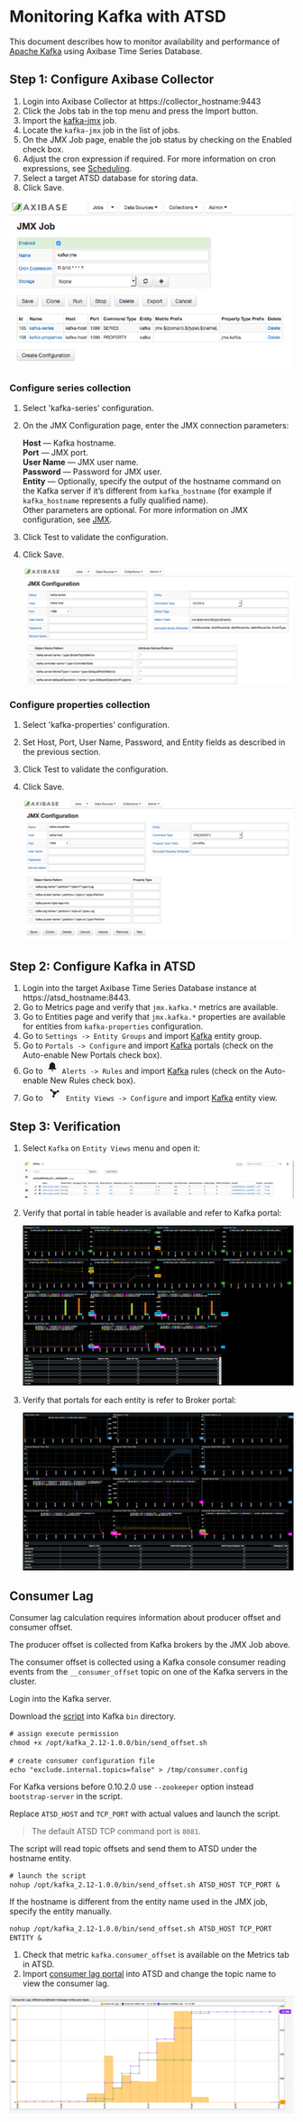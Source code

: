 # Monitoring Kafka with ATSD

This document describes how to monitor availability and performance of [Apache Kafka](https://kafka.apache.org/) using Axibase Time Series Database.

## Step 1: Configure Axibase Collector

1. Login into Axibase Collector at https://collector_hostname:9443
1. Click the Jobs tab in the top menu and press the Import button.
1. Import the [kafka-jmx](resources/job_jmx_kafka-jmx.xml) job.
1. Locate the `kafka-jmx` job in the list of jobs.
1. On the JMX Job page, enable the job status by checking on the Enabled check box.
1. Adjust the cron expression if required. For more information on cron expressions, see [Scheduling](https://github.com/axibase/axibase-collector/blob/master/scheduling.md).  
1. Select a target ATSD database for storing data.
1. Click Save.

![JMX_JOB](images/jmx_job_to_configuration.png)

### Configure series collection

1. Select 'kafka-series' configuration.
1. On the JMX Configuration page, enter the JMX connection parameters:

   **Host** — Kafka hostname.  
   **Port** — JMX port.  
   **User Name** — JMX user name.  
   **Password** — Password for JMX user.  
   **Entity** — Optionally, specify the output of the hostname command on the Kafka server if it’s different from `kafka_hostname` (for example if `kafka_hostname` represents a fully qualified name).  
Other parameters are optional. For more information on JMX configuration, see [JMX](https://github.com/axibase/axibase-collector/blob/master/jobs/jmx.md).   

1. Click Test to validate the configuration.  
1. Click Save.

    ![](images/series_config.png)

### Configure properties collection

1. Select 'kafka-properties' configuration.
1. Set Host, Port, User Name, Password, and Entity fields as described in the previous section.
1. Click Test to validate the configuration.
1. Click Save.

    ![](images/properties_config.png)

## Step 2: Configure Kafka in ATSD

1. Login into the target Axibase Time Series Database instance at https://atsd_hostname:8443.
1. Go to Metrics page and verify that `jmx.kafka.*` metrics are available.
1. Go to Entities page and verify that `jmx.kafka.*` properties are available for entities from `kafka-properties` configuration.
1. Go to `Settings -> Entity Groups` and import [Kafka](resources/groups.xml) entity group.
1. Go to `Portals -> Configure` and import [Kafka](resources/portal-configs.xml) portals (check on the Auto-enable New Portals check box).
1. Go to ![](images/alerts.png) `Alerts -> Rules` and import [Kafka](resources/rules.xml) rules (check on the Auto-enable New Rules check box).
1. Go to ![](images/entity_views.png) `Entity Views -> Configure` and import [Kafka](resources/entity-views.xml) entity view.


## Step 3: Verification

1. Select `Kafka` on `Entity Views` menu and open it:

    ![](images/entity_view.png)

1. Verify that portal in table header is available and refer to Kafka portal:

    ![](images/kafka_cluster.png)

1. Verify that portals for each entity is refer to Broker portal:

    ![](images/kafka_broker.png)


## Consumer Lag

Consumer lag calculation requires information about producer offset and consumer offset. 

The producer offset is collected from Kafka brokers by the JMX Job above.

The consumer offset is collected using a Kafka console consumer reading events from  the `__consumer_offset` topic on one of the Kafka servers in the cluster. 

Login into the Kafka server.

Download the [script](resources/send_offset.sh) into Kafka `bin` directory.

```
# assign execute permission
chmod +x /opt/kafka_2.12-1.0.0/bin/send_offset.sh

# create consumer configuration file
echo "exclude.internal.topics=false" > /tmp/consumer.config
```

For Kafka versions before 0.10.2.0 use `--zookeeper` option instead `bootstrap-server` in the script.

Replace `ATSD_HOST` and `TCP_PORT` with actual values and launch the script. 

> The default ATSD TCP command port is `8081`. 

The script will read topic offsets and send them to ATSD under the hostname entity.

```
# launch the script 
nohup /opt/kafka_2.12-1.0.0/bin/send_offset.sh ATSD_HOST TCP_PORT &
```

If the hostname is different from the entity name used in the JMX job, specify the entity manually.

```
nohup /opt/kafka_2.12-1.0.0/bin/send_offset.sh ATSD_HOST TCP_PORT ENTITY &
```

1. Check that metric `kafka.consumer_offset` is available on the Metrics tab in ATSD.
1. Import [consumer lag portal](resources/consumer-lag.xml) into ATSD and change the topic name to view the consumer lag.

![](images/consumer_lag.png)
